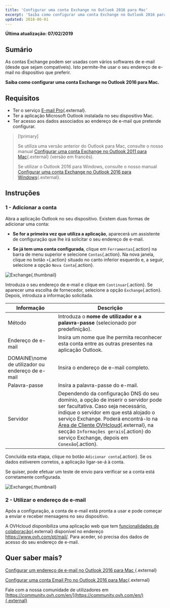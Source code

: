 ```yaml
---
title: 'Configurar uma conta Exchange no Outlook 2016 para Mac'
excerpt: 'Saiba como configurar uma conta Exchange no Outlook 2016 para Mac'
updated: 2018-06-01
---
```


**Última atualização: 07/02/2019**

## Sumário

As contas Exchange podem ser usadas com vários softwares de e-mail (desde que sejam compatíveis). Isto permite-lhe usar o seu endereço de e-mail no dispositivo que preferir.

**Saiba como configurar uma conta Exchange no Outlook 2016 para Mac.**

## Requisitos

- Ter o serviço [E-mail Pro](https://www.ovh.com/pt/emails/){.external}.
- Ter a aplicação Microsoft Outlook instalada no seu dispositivo Mac.
- Ter acesso aos dados associados ao endereço de e-mail que pretende configurar.

> [!primary]
>
> Se utiliza uma versão anterior do Outlook para Mac, consulte o nosso manual [Configurar uma conta Exchange no Outlook 2011 para Mac](/pages/web/microsoft-collaborative-solutions/how_to_configure_outlook_2016_mac){.external} (versão em francês).
>
> Se utilizar o Outlook 2016 para Windows, consulte o nosso manual [Configurar uma conta Exchange no Outlook 2016 para Windows](/pages/web/microsoft-collaborative-solutions/how_to_configure_outlook_2016){.external}.
>

## Instruções

### 1 - Adicionar a conta

Abra a aplicação Outlook no seu dispositivo. Existem duas formas de adicionar uma conta:

- **Se for a primeira vez que utiliza a aplicação**, aparecerá um assistente de configuração que lhe irá solicitar o seu endereço de e-mail.

- **Se já tem uma conta configurada**, clique em `Ferramentas`{.action} na barra de menu superior e selecione `Contas`{.action}. Na nova janela, clique no botão `+`{.action} situado no canto inferior esquerdo e, a seguir, selecione a opção `Nova Conta`{.action}.

![Exchange](images/configuration-outlook-2016-mac-step1.png){.thumbnail}

Introduza o seu endereço de e-mail e clique em `Continuar`{.action}. Se aparecer uma escolha de fornecedor, selecione a opção `Exchange`{.action}. Depois, introduza a informação solicitada.

|Informação|Descrição|
|---|---|
|Método|Introduza o **nome de utilizador e a palavra-passe** (selecionado por predefinição).|
|Endereço de e-mail|Insira um nome que lhe permita reconhecer esta conta entre as outras presentes na aplicação Outlook.|
|DOMAINE\\nome de utilizador ou endereço de e-mail|Insira o endereço de e-mail completo.|
|Palavra-passe|Insira a palavra-passe do e-mail.|
|Servidor|Dependendo da configuração DNS do seu domínio, a opção de inserir o servidor pode ser facultativa. Caso seja necessário, indique o servidor em que está alojado o serviço Exchange. Poderá encontrá-lo na [Área de Cliente OVHcloud](https://www.ovh.com/auth/?action=gotomanager&from=https://www.ovh.pt/&ovhSubsidiary=pt){.external}, na secção `Informações gerais`{.action} do serviço Exchange, depois em `Conexão`{.action}.|

Concluída esta etapa, clique no botão `Adicionar conta`{.action}. Se os dados estiverem corretos, a aplicação ligar-se-á à conta.

Se quiser, pode efetuar um teste de envio para verificar se a conta está corretamente configurada.

![Exchange](images/configuration-exchange-outlook-2016-mac-step2.png){.thumbnail}

### 2 - Utilizar o endereço de e-mail

Após a configuração, a conta de e-mail está pronta a usar e pode começar a enviar e receber mensagens no seu dispositivo.

A OVHcloud disponibiliza uma aplicação web que tem [funcionalidades de colaboração](https://www.ovh.com/pt/emails/){.external} disponível no endereço <https://www.ovh.com/pt/mail/>. Para aceder, só precisa dos dados de acesso do seu endereço de e-mail.

## Quer saber mais?

[Configurar um endereço de e-mail no Outlook 2016 para Mac ](/pages/web/emails/how_to_configure_outlook_2016-mac/){.external}

[Configurar uma conta Email Pro no Outlook 2016 para Mac](/pages/web/emails-pro/how_to_configure_outlook_2016-mac/){.external}

Fale com a nossa comunidade de utilizadores em [https://community.ovh.com/en/](https://community.ovh.com/en/){.external}